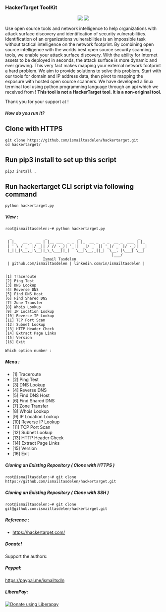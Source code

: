 ### HackerTarget ToolKit

<p align="center">
  <img src="/image/hackertarget.png">
  <img src="https://cdn.rawgit.com/sindresorhus/awesome/d7305f38d29fed78fa85652e3a63e154dd8e8829/media/badge.svg">
</p>

Use open source tools and network intelligence to help organizations with attack surface discovery and identification of security vulnerabilities. Identification of an organizations vulnerabilities is an impossible task without tactical intelligence on the network footprint. By combining open source intelligence with the worlds best open source security scanning tools, we enable your attack surface discovery. With the ability for Internet assets to be deployed in seconds, the attack surface is more dynamic and ever growing. This very fact makes mapping your external network footprint a hard problem. We aim to provide solutions to solve this problem. Start with our tools for domain and IP address data, then pivot to mapping the exposure with hosted open source scanners. We have developed a linux terminal tool using python programming language through an api which we received from ! <b> This tool is not a HackerTarget tool. It is a non-original tool. </b>

Thank you for your support at !

##### How do you run it?

## Clone with HTTPS
```
git clone https://github.com/ismailtasdelen/hackertarget.git
cd hackertarget/
```
## Run pip3 install to set up this script
```
pip3 install .
```

## Run hackertarget CLI script via following command
```
python hackertarget.py

```

 ##### View :

```
root@ismailtasdelen:~# python hackertarget.py

  _               _              _                          _
 | |_   __ _  __ | |__ ___  _ _ | |_  __ _  _ _  __ _  ___ | |_
 | ' \ / _` |/ _|| / // -_)| '_||  _|/ _` || '_|/ _` |/ -_)|  _|
 |_||_|\__,_|\__||_\_\___||_|   \__|\__,_||_|  \__, |\___| \__|
                                                |___/
		         Ismail Tasdelen
 | github.com/ismailtasdelen | linkedin.com/in/ismailtasdelen |


[1] Traceroute
[2] Ping Test
[3] DNS Lookup
[4] Reverse DNS
[5] Find DNS Host
[6] Find Shared DNS
[7] Zone Transfer
[8] Whois Lookup
[9] IP Location Lookup
[10] Reverse IP Lookup
[11] TCP Port Scan
[12] Subnet Lookup
[13] HTTP Header Check
[14] Extract Page Links
[15] Version
[16] Exit

Which option number :
```

##### Menu :

* [1] Traceroute
* [2] Ping Test
* [3] DNS Lookup
* [4] Reverse DNS
* [5] Find DNS Host
* [6] Find Shared DNS
* [7] Zone Transfer
* [8] Whois Lookup
* [9] IP Location Lookup
* [10] Reverse IP Lookup
* [11] TCP Port Scan
* [12] Subnet Lookup
* [13] HTTP Header Check
* [14] Extract Page Links
* [15] Version
* [16] Exit

##### Cloning an Existing Repository ( Clone with HTTPS )
```
root@ismailtasdelen:~# git clone https://github.com/ismailtasdelen/hackertarget.git
```

##### Cloning an Existing Repository ( Clone with SSH )
```
root@ismailtasdelen:~# git clone git@github.com:ismailtasdelen/hackertarget.git
```

##### Reference :

* https://hackertarget.com/

##### Donate!

Support the authors:

##### Paypal:

https://paypal.me/ismailtsdln

##### LiberaPay:

<noscript><a href="https://liberapay.com/ismailtasdelen/donate"><img alt="Donate using Liberapay" src="https://liberapay.com/assets/widgets/donate.svg"></a></noscript>
